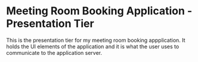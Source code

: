 # Meeting Room Booking Application - Presentation Tier

This is the presentation tier for my meeting room booking appplication.
It holds the UI elements of the application and it is what the user uses to communicate to the application server.
